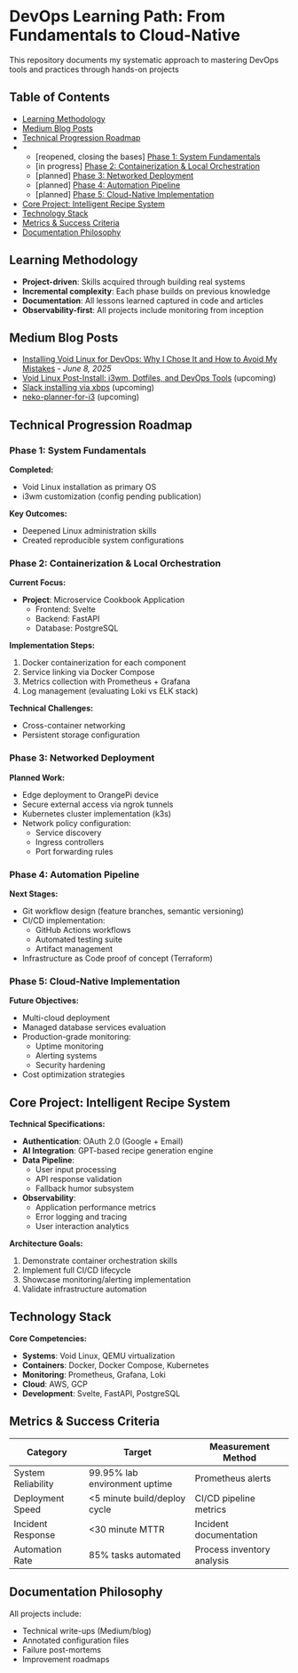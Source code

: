 # DevOps Learning Path: From Fundamentals to Cloud-Native
This repository documents my systematic approach to mastering DevOps tools and practices through hands-on projects


## Table of Contents
- [Learning Methodology](#learning-methodology)
- [Medium Blog Posts](#medium-blog-posts)
- [Technical Progression Roadmap](#technical-progression-roadmap)
- - [reopened, closing the bases] [Phase 1: System Fundamentals](#phase-1-system-fundamentals)
  - [in progress] [Phase 2: Containerization & Local Orchestration](#phase-2-containerization--local-orchestration)
  - [planned] [Phase 3: Networked Deployment](#phase-3-networked-deployment)
  - [planned] [Phase 4: Automation Pipeline](#phase-4-automation-pipeline)
  - [planned] [Phase 5: Cloud-Native Implementation](#phase-5-cloud-native-implementation)
- [Core Project: Intelligent Recipe System](#core-project-intelligent-recipe-system)
- [Technology Stack](#technology-stack)
- [Metrics & Success Criteria](#metrics--success-criteria)
- [Documentation Philosophy](#documentation-philosophy)


## Learning Methodology
- **Project-driven**: Skills acquired through building real systems
- **Incremental complexity**: Each phase builds on previous knowledge
- **Documentation**: All lessons learned captured in code and articles
- **Observability-first**: All projects include monitoring from inception


## Medium Blog Posts
- [Installing Void Linux for DevOps: Why I Chose It and How to Avoid My Mistakes](https://medium.com/@Svitlana_Polishchuk/installing-void-linux-for-devops-why-i-chose-it-and-how-to-avoid-my-mistakes-efffb437a960?source=friends_link&sk=ab5b08c979210fe3cc792abb9a4b40e7) - *June 8, 2025*
- [Void Linux Post-Install: i3wm, Dotfiles, and DevOps Tools](#) (upcoming)
- [Slack installing via xbps](#) (upcoming)
- [neko-planner-for-i3](#) (upcoming)


## Technical Progression Roadmap


### Phase 1: System Fundamentals
**Completed:**
- Void Linux installation as primary OS  
- i3wm customization (config pending publication) 

**Key Outcomes:**  
- Deepened Linux administration skills  
- Created reproducible system configurations  


### Phase 2: Containerization & Local Orchestration
**Current Focus:**
- **Project**: Microservice Cookbook Application  
  - Frontend: Svelte  
  - Backend: FastAPI  
  - Database: PostgreSQL  

**Implementation Steps:**
1. Docker containerization for each component  
2. Service linking via Docker Compose  
3. Metrics collection with Prometheus + Grafana  
4. Log management (evaluating Loki vs ELK stack)  

**Technical Challenges:**  
- Cross-container networking  
- Persistent storage configuration  


### Phase 3: Networked Deployment
**Planned Work:**
- Edge deployment to OrangePi device  
- Secure external access via ngrok tunnels  
- Kubernetes cluster implementation (k3s)  
- Network policy configuration:  
  - Service discovery  
  - Ingress controllers  
  - Port forwarding rules  


### Phase 4: Automation Pipeline
**Next Stages:**
- Git workflow design (feature branches, semantic versioning)  
- CI/CD implementation:  
  - GitHub Actions workflows  
  - Automated testing suite  
  - Artifact management  
- Infrastructure as Code proof of concept (Terraform)  


### Phase 5: Cloud-Native Implementation
**Future Objectives:**
- Multi-cloud deployment 
- Managed database services evaluation  
- Production-grade monitoring:  
  - Uptime monitoring  
  - Alerting systems  
  - Security hardening  
- Cost optimization strategies  



## Core Project: Intelligent Recipe System

**Technical Specifications:**
- **Authentication**: OAuth 2.0 (Google + Email)  
- **AI Integration**: GPT-based recipe generation engine  
- **Data Pipeline**:  
  - User input processing  
  - API response validation  
  - Fallback humor subsystem  
- **Observability**:  
  - Application performance metrics  
  - Error logging and tracing  
  - User interaction analytics  

**Architecture Goals:**
1. Demonstrate container orchestration skills  
2. Implement full CI/CD lifecycle  
3. Showcase monitoring/alerting implementation  
4. Validate infrastructure automation  



## Technology Stack

**Core Competencies:**
- **Systems**: Void Linux, QEMU virtualization  
- **Containers**: Docker, Docker Compose, Kubernetes  
- **Monitoring**: Prometheus, Grafana, Loki  
- **Cloud**: AWS, GCP  
- **Development**: Svelte, FastAPI, PostgreSQL  


## Metrics & Success Criteria

| Category           | Target                      | Measurement Method          |
|--------------------|----------------------------|----------------------------|
| System Reliability | 99.95% lab environment uptime | Prometheus alerts          |
| Deployment Speed   | <5 minute build/deploy cycle | CI/CD pipeline metrics     |
| Incident Response | <30 minute MTTR             | Incident documentation     |
| Automation Rate    | 85% tasks automated         | Process inventory analysis |


## Documentation Philosophy
All projects include:
- Technical write-ups (Medium/blog)
- Annotated configuration files
- Failure post-mortems
- Improvement roadmaps


